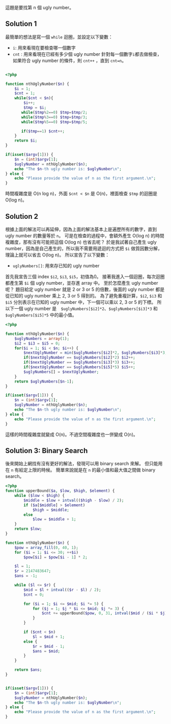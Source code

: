 這題是要找第 n 個 ugly number。
## Solution 1
最簡單的想法是寫一個 `while` 迴圈，並設定以下變數：
- `i`: 用來看現在要檢查哪一個數字
- `cnt` : 用來看現在已經有多少個 ugly number
針對每一個數字`i`都去做檢查，如果符合 ugly number 的條件，則 `cnt++` ，直到 `cnt=n`。 

```php

<?php

function nthUglyNumber($n) {
    $i = 1;
    $cnt = 1;
    while($cnt < $n){
        $i++;
        $tmp = $i;
       while($tmp%2==0) $tmp=$tmp/2;
       while($tmp%3==0) $tmp=$tmp/3;
       while($tmp%5==0) $tmp=$tmp/5;

       if($tmp==1) $cnt++;
    }
    return $i;
}

if(isset($argv[1])) {
    $n = (int)$argv[1];
    $uglyNumber = nthUglyNumber($n);
    echo "The $n-th ugly number is: $uglyNumber\n";
} else {
    echo "Please provide the value of n as the first argument.\n";
}

```
時間複雜度是 O(n log n)，外面 `$cnt < $n` 是 O(n)，裡面檢查 `$tmp` 的迴圈是 O(log n)。

## Solution 2
根據上面的解法可以再延伸，因為上面的解法基本上是遍歷所有的數字，直到 ugly number 的數量等於 `n`。
可是在檢查的過程中，會額外產生 O(log n) 的時間複雜度，那有沒有可能把這個 O(log n) 也省去呢？
於是我試著自己產生 ugly number，因為是自己產生的，所以我不需要用遞迴的方式把 `$i` 做質因數分解，理論上就可以省去 O(log n)。
所以宣告了以下變數：
- `uglyNumbers[]`: 用來存已知的 ugly number

首先我宣告三個 index `$i2`, `$i3`, `$i5`，初值為0。
接著我進入一個迴圈，每次迴圈都產生第 `$i` 個 ugly number，並存進 array 中。
至於怎麼產生 ugly number 呢？
題目給定 ugly number 就是 2 or 3 or 5 的倍數，後面的 ugly number 都是從已知的 ugly number 乘上 2, 3 or 5 得到的。
為了避免重複計算，`$i2`, `$i3` 和 `$i5` 分別表示在已知的 ugly number 中，下一個可以乘以 2, 3 or 5 的下標。
所以下一個 ugly number 是　`$uglyNumbers[$i2]*2`、`$uglyNumbers[$i3]*3` 和 `$uglyNumbers[$i5]*5` 中的最小值。

```php
<?php

function nthUglyNumber($n) {
    $uglyNumbers = array(1);
    $i2 = $i3 = $i5 = 0;
    for($i = 1; $i < $n; $i++) {
        $nextUglyNumber = min($uglyNumbers[$i2]*2, $uglyNumbers[$i3]*3, $uglyNumbers[$i5]*5);
        if($nextUglyNumber == $uglyNumbers[$i2]*2) $i2++;
        if($nextUglyNumber == $uglyNumbers[$i3]*3) $i3++;
        if($nextUglyNumber == $uglyNumbers[$i5]*5) $i5++;
        $uglyNumbers[] = $nextUglyNumber;
    }
    return $uglyNumbers[$n-1];
}

if(isset($argv[1])) {
    $n = (int)$argv[1];
    $uglyNumber = nthUglyNumber($n);
    echo "The $n-th ugly number is: $uglyNumber\n";
} else {
    echo "Please provide the value of n as the first argument.\n";
}

```
這樣的時間複雜度就變成 O(n)。不過空間複雜度也一併變成 O(n)。

## Solution 3: Binary Search
後來開始上網找有沒有更好的解法，發現可以用 binary search 來解。
但只能用在 `n` 有給定上限的時候。
簡單來說就是在 `n` 的最小值和最大值之間做 binary search。

```php
<?php
function upperBound($a, $low, $high, $element) {
    while ($low < $high) {
        $middle = $low + intval(($high - $low) / 2);
        if ($a[$middle] > $element)
            $high = $middle;
        else
            $low = $middle + 1;
    }
    return $low;
}

function nthUglyNumber($n) {
    $pow = array_fill(0, 40, 1);
    for ($i = 1; $i <= 30; ++$i)
        $pow[$i] = $pow[$i - 1] * 2;

    $l = 1;
    $r = 2147483647;
    $ans = -1;

    while ($l <= $r) {
        $mid = $l + intval(($r - $l) / 2);
        $cnt = 0;

        for ($i = 1; $i <= $mid; $i *= 5) {
            for ($j = 1; $j * $i <= $mid; $j *= 3) {
                $cnt += upperBound($pow, 0, 31, intval($mid / ($i * $j)));
            }
        }

        if ($cnt < $n)
            $l = $mid + 1;
        else {
            $r = $mid - 1;
            $ans = $mid;
        }
    }

    return $ans;
}


if(isset($argv[1])) {
    $n = (int)$argv[1];
    $uglyNumber = nthUglyNumber($n);
    echo "The $n-th ugly number is: $uglyNumber\n";
} else {
    echo "Please provide the value of n as the first argument.\n";
}
```